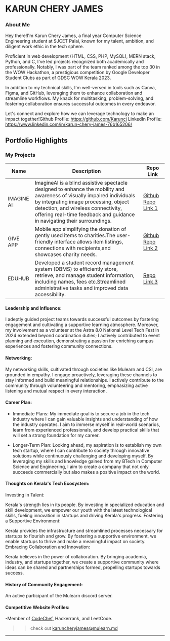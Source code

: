 # KARUN CHERY JAMES 

### About Me

Hey there!I'm Karun Chery James, a final year Computer Science Engineering student at SJCET Palai, known for my talent, ambition, and diligent work ethic in the tech sphere.

Proficient in web development (HTML, CSS, PHP, MySQL), MERN stack, Python, and C, I've led projects recognized both academically and professionally. Notably, I was part of the team ranked among the top 30 in the WOW Hackathon, a prestigious competition by Google Developer Student Clubs as part of GDSC WOW Kerala 2023.

In addition to my technical skills, I'm well-versed in tools such as Canva, Figma, and GitHub, leveraging them to enhance collaboration and streamline workflows. My knack for multitasking, problem-solving, and fostering collaboration ensures successful outcomes in every endeavor.

Let's connect and explore how we can leverage technology to make an impact together!Github Profile: https://github.com/Karuncj LinkedIn Profile: https://www.linkedin.com/in/karun-chery-james-76b165206/


## Portfolio Highlights

### My Projects

| Name                | Description                                                               | Repo Link                                                      |
|---------------------|---------------------------------------------------------------------------|----------------------------------------------------------------|
| IMAGINE AI  |ImagineAI is a blind assistive spectacle designed to enhance the mobility and awareness of visually impaired individuals by integrating image processing, object detection, and wireless connectivity, offering real-time feedback and guidance in navigating their surroundings.|[Github Repo Link 1](https://github.com/Karuncj/ImagineAI) |
| GIVE APP  | Mobile app simplifying the donation of gently used items to charities.The user-friendly interface allows item listings, connections with recipients,and showcases charity needs.| [Github Repo Link 2](https://github.com/Karuncj/Mini-Project---Give-App1) |
|EDUHUB  | Developed a student record management system (DBMS) to efficiently store, retrieve, and manage student information, including names, fees etc.Streamlined administrative tasks and improved data accessibility.| [Repo Link 3](https://github.com/Karuncj/DBMS_Project)             |

#### Leadership and Influence:
I adeptly guided project teams towards successful outcomes by fostering engagement and cultivating a supportive learning atmosphere. Moreover, my involvement as a volunteer at the Astra 8.0 National Level Tech Fest in 2024 extended beyond coordination duties; I actively contributed to event planning and execution, demonstrating a passion for enriching campus experiences and fostering community connections.

#### Networking:
My networking skills, cultivated through societies like Mulearn and CSI, are grounded in empathy. I engage proactively, leveraging these channels to stay informed and build meaningful relationships. I actively contribute to the community through volunteering and mentoring, emphasizing active listening and mutual respect in every interaction.

#### Career Plan:

- Immediate Plans:
My immediate goal is to secure a job in the tech industry where I can gain valuable insights and understanding of how the industry operates. I aim to immerse myself in real-world scenarios, learn from experienced professionals, and develop practical skills that will set a strong foundation for my career.

- Longer-Term Plan:
Looking ahead, my aspiration is to establish my own tech startup, where I can contribute to society through innovative solutions while continuously challenging and developing myself. By leveraging my skills and knowledge gained from my BTech in Computer Science and Engineering, I aim to create a company that not only succeeds commercially but also makes a positive impact on the world.

#### Thoughts on Kerala's Tech Ecosystem:

Investing in Talent:

Kerala's strength lies in its people. By investing in specialized education and skill development, we empower our youth with the latest technological skills, fueling innovation in startups and driving Kerala's progress.
Fostering a Supportive Environment:

Kerala provides the infrastructure and streamlined processes necessary for startups to flourish and grow. By fostering a supportive environment, we enable startups to thrive and make a meaningful impact on society.
Embracing Collaboration and Innovation:

Kerala believes in the power of collaboration. By bringing academia, industry, and startups together, we create a supportive community where ideas can be shared and partnerships formed, propelling startups towards success.

#### History of Community Engagement:
An active participant of the Mulearn discord server.

#### Competitive Website Profiles:

-Member of [CodeChef](https://www.codechef.com/users/karun_cj), Hackerrank, and LeetCode.


>> check out [karuncheryjames@mulearn.md](./profile/karuncheryjames@mulearn.md)

---

